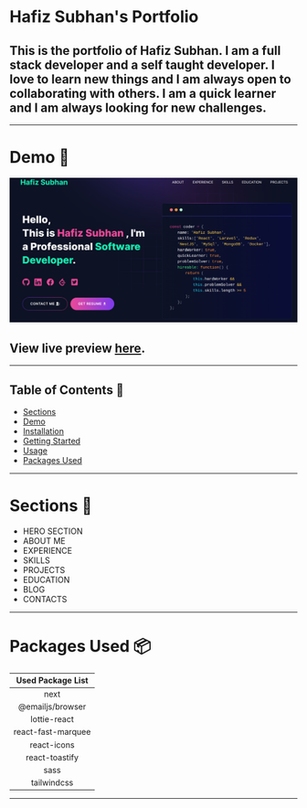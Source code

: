 # Hafiz Subhan's Portfolio

## This is the portfolio of Hafiz Subhan. I am a full stack developer and a self taught developer. I love to learn new things and I am always open to collaborating with others. I am a quick learner and I am always looking for new challenges.

---

# Demo :movie_camera:

![](./public/image/screen.png)

## View live preview [here](https://hafiz-subhan.vercel.app/).

---

## Table of Contents :scroll:

- [Sections](#sections-bookmark)
- [Demo](#demo-movie_camera)
- [Installation](#installation-arrow_down)
- [Getting Started](#getting-started-dart)
- [Usage](#usage-joystick)
- [Packages Used](#packages-used-package)

---

# Sections :bookmark:

- HERO SECTION
- ABOUT ME
- EXPERIENCE
- SKILLS
- PROJECTS
- EDUCATION
- BLOG
- CONTACTS

---

# Packages Used :package:

| Used Package List  |
| :----------------: |
|        next        |
|  @emailjs/browser  |
|    lottie-react    |
| react-fast-marquee |
|    react-icons     |
|   react-toastify   |
|        sass        |
|    tailwindcss     |

---
